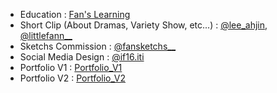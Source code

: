 - Education : [Fan's Learning](https://azref12.github.io/fan-s-learning/)
- Short Clip (About Dramas, Variety Show, etc...) : [@lee_ahjin](https://www.instagram.com/lee_ahjin/), [@littlefann__](https://www.instagram.com/littlefann__/)
- Sketchs Commission : [@fansketchs__ ](https://www.instagram.com/fansketchs__/)
- Social Media Design : [@if16.iti](https://www.instagram.com/if16.iti/)
- Portfolio V1 : [Portfolio_V1](https://www.canva.com/design/DAGcDKUPUg4/C6_eoh6mYOJB27pmjWhhSw/edit?utm_content=DAGcDKUPUg4&utm_campaign=designshare&utm_medium=link2&utm_source=sharebutton)
- Portfolio V2 : [Portfolio_V2](https://www.canva.com/design/DAGPI1uZrXc/4ilQVwO84ULCnFVSY23HbQ/edit?utm_content=DAGPI1uZrXc&utm_campaign=designshare&utm_medium=link2&utm_source=sharebutton)

